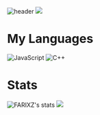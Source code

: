 ![header](https://capsule-render.vercel.app/api?type=waving&desc=%20&fontColor=cbd1cf&color=0089ff&animation=fadeIn&height=200&section=header&text=FARIXZ&fontSize=40)
![](https://komarev.com/ghpvc/?username=farixz&style=flat-square&label=Profile+Views:)
# My Languages
![JavaScript](https://img.shields.io/badge/javascript-%23323330.svg?style=for-the-badge&logo=javascript&logoColor=%23F7DF1E)   ![C++](https://img.shields.io/badge/c++-%2300599C.svg?style=for-the-badge&logo=c%2B%2B&logoColor=white)

# Stats
![FARIXZ's stats](https://github-readme-stats.vercel.app/api?username=farixz&theme=github_dark&show_icons=true) ![](http://github-profile-summary-cards.vercel.app/api/cards/productive-time?username=farixz&theme=github_dark&utcOffset=+2)

